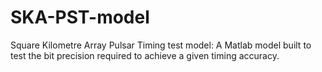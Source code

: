 # SKA-PST-model
Square Kilometre Array Pulsar Timing test model:
A Matlab model built to test the bit precision required to achieve a given timing accuracy.

